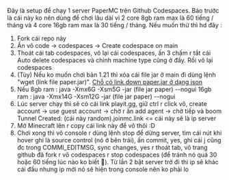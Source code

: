 Đây là setup để chạy 1 server PaperMC trên Github Codespaces. Báo trước là cái này ko nên dùng để chơi lâu dài vì 2 core 8gb ram max là 60 tiếng / tháng và 4 core 16gb ram max là 30 tiếng / tháng. Nếu muốn thử thì hd đây :
1. Fork cái repo này
2. Ấn vô code -> codespaces -> Create codespace on main
3. Thoát cái tab codespaces, vô lại cái codespaces, ấn 3 chấm r tắt cái Auto delete codespaces và chỉnh machine type cũng ở đấy. Rồi vô lại codespaces
4. (Tùy) Nếu ko muốn chơi bản 1.21 thì xóa cái file jar ở main đi dùng lệnh "wget (link file paper.jar)". [Chỗ có link down paper.jar ở dạng json](<https://qing762.is-a.dev/api/papermc>)
5. Nếu 8gb ram : java -Xmx6G -Xsm5G -jar (file jar paper) --nogui
      16gb ram : java -Xmx14G -Xsm12G -jar (file jar paper) --nogui
6. Lúc server chạy thì sẽ có cái link playit.gg, giữ ctrl r click vô, create account -> use guest account -> chờ r ấn add agent -> chờ tiếp và boom Tunnel Created: (cái này random).joinmc.link <= cái này sẽ là ip server
7. Mở Minecraft lên r copy cái link này để vô thôi :D
8. Chơi xong thì vô console r dùng lệnh stop để dừng server, tìm cái nút khi hover ghi là source control (nó ở bên trái), ấn commit, yes, ghi cái j cũng đc trong COMMI_EDITMSG, sync changes, yes r thoát tab, vô trang github đã fork r vô codespaces r stop codespaces (để tránh nó quá 30 hoặc 60 tiếng lúc nào ko biết 🐧). Từ lần 2 bật server trở đi thì ip sẽ khác cái đầu nhưng ip mới nó sẽ hiện trong console nên ko phải lo
